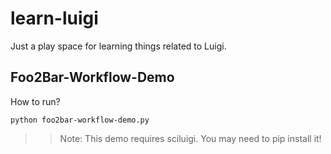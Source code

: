 # learn-luigi
Just a play space for learning things related to Luigi.

## Foo2Bar-Workflow-Demo

How to run?

    python foo2bar-workflow-demo.py

>> Note: This demo requires sciluigi. You may need to pip install it!
